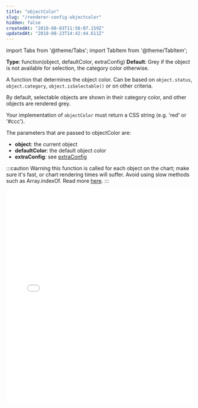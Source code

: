 ```yaml
---
title: "objectColor"
slug: "/renderer-config-objectcolor"
hidden: false
createdAt: "2018-08-03T11:50:07.159Z"
updatedAt: "2018-08-23T14:42:44.611Z"
---
```


import Tabs from '@theme/Tabs';
import TabItem from '@theme/TabItem';

**Type**: function(object, defaultColor, extraConfig)
**Default**: Grey if the object is not available for selection, the category color otherwise.

A function that determines the object color. Can be based on `object.status`, `object.category`, `object.isSelectable()` or on other criteria. 

By default, selectable objects are shown in their category color, and other objects are rendered grey. 

Your implementation of `objectColor` must return a CSS string (e.g. 'red' or '#ccc').

The parameters that are passed to objectColor are:

* **object**: the current object
* **defaultColor**: the default object color
* **extraConfig**: see [extraConfig](renderer-config-extraconfig) 

:::caution Warning
this function is called for each object on the chart; make sure it's fast, or chart rendering times will suffer. Avoid using slow methods such as Array.indexOf. Read more [here](http://support.seats.io/integrating-seats-io/performance-tips-for-renderer-callbacks).
:::



<iframe width="100%" height="580" src="//jsfiddle.net/seatsio/w73h60yg/embedded/js,html,result/" allowfullscreen="allowfullscreen" frameborder="0"></iframe>

